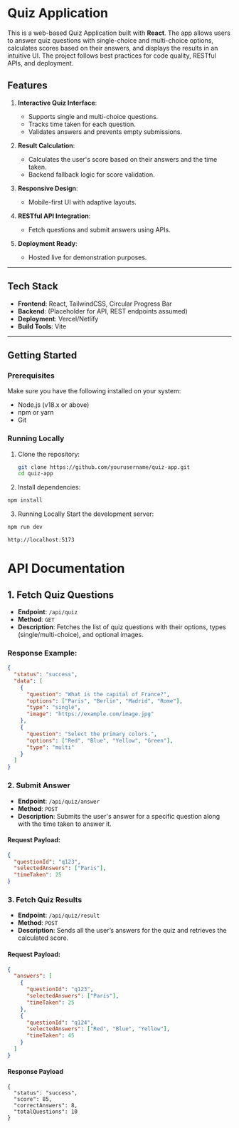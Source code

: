 # Quiz Application

This is a web-based Quiz Application built with **React**. The app allows users to answer quiz questions with single-choice and multi-choice options, calculates scores based on their answers, and displays the results in an intuitive UI. The project follows best practices for code quality, RESTful APIs, and deployment.


## Features

1. **Interactive Quiz Interface**: 
   - Supports single and multi-choice questions.
   - Tracks time taken for each question.
   - Validates answers and prevents empty submissions.

2. **Result Calculation**:
   - Calculates the user's score based on their answers and the time taken.
   - Backend fallback logic for score validation.

3. **Responsive Design**: 
   - Mobile-first UI with adaptive layouts.

4. **RESTful API Integration**:
   - Fetch questions and submit answers using APIs.

5. **Deployment Ready**:
   - Hosted live for demonstration purposes.

---

## Tech Stack

- **Frontend**: React, TailwindCSS, Circular Progress Bar
- **Backend**: (Placeholder for API, REST endpoints assumed)
- **Deployment**: Vercel/Netlify
- **Build Tools**: Vite

---

## Getting Started

### Prerequisites

Make sure you have the following installed on your system:

- Node.js (v18.x or above)
- npm or yarn
- Git

### Running Locally

1. Clone the repository:
   ```bash
   git clone https://github.com/yourusername/quiz-app.git
   cd quiz-app
   ```

2. Install dependencies:
  ```bash
  npm install
  ```

3. Running Locally
Start the development server:

```bash
npm run dev
```

```bash
http://localhost:5173
```

# API Documentation

## 1. Fetch Quiz Questions  

- **Endpoint**: `/api/quiz`  
- **Method**: `GET`  
- **Description**: Fetches the list of quiz questions with their options, types (single/multi-choice), and optional images.

### Response Example:
```json
{
  "status": "success",
  "data": [
    {
      "question": "What is the capital of France?",
      "options": ["Paris", "Berlin", "Madrid", "Rome"],
      "type": "single",
      "image": "https://example.com/image.jpg"
    },
    {
      "question": "Select the primary colors.",
      "options": ["Red", "Blue", "Yellow", "Green"],
      "type": "multi"
    }
  ]
}
```

### 2. Submit Answer

- **Endpoint**: `/api/quiz/answer`
- **Method**: `POST`
- **Description**: Submits the user's answer for a specific question along with the time taken to answer it.

#### Request Payload:
```json
{
  "questionId": "q123",
  "selectedAnswers": ["Paris"],
  "timeTaken": 25
}
```

### 3. Fetch Quiz Results

- **Endpoint**: `/api/quiz/result`
- **Method**: `POST`
- **Description**: Sends all the user’s answers for the quiz and retrieves the calculated score.

#### Request Payload:
```json
{
  "answers": [
    { 
      "questionId": "q123", 
      "selectedAnswers": ["Paris"], 
      "timeTaken": 25 
    },
    { 
      "questionId": "q124", 
      "selectedAnswers": ["Red", "Blue", "Yellow"], 
      "timeTaken": 45 
    }
  ]
}
```

#### Response Payload
```
{
  "status": "success",
  "score": 85,
  "correctAnswers": 8,
  "totalQuestions": 10
}
```



